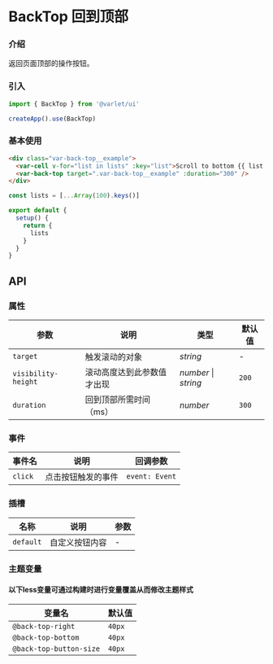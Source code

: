 # BackTop 回到顶部

### 介绍

返回页面顶部的操作按钮。

### 引入

```js
import { BackTop } from '@varlet/ui'

createApp().use(BackTop)
```

### 基本使用

```html
<div class="var-back-top__example">
  <var-cell v-for="list in lists" :key="list">Scroll to bottom {{ list }}</var-cell>
  <var-back-top target=".var-back-top__example" :duration="300" />
</div>
```
```javascript
const lists = [...Array(100).keys()]

export default {
  setup() {
    return {
      lists
    }
  }
}
```

## API

### 属性

| 参数 | 说明 | 类型 | 默认值 |
| ----- | -------------- | -------- | ---------- |
| `target` | 触发滚动的对象	| _string_ | - |
| `visibility-height` | 滚动高度达到此参数值才出现| _number_ \| _string_ | `200` |
| `duration` | 回到顶部所需时间（ms） | _number_ | `300` |

### 事件

| 事件名 | 说明 | 回调参数 |
| ----- | -------------- | -------- |
| `click` | 点击按钮触发的事件 | `event: Event` |

### 插槽

| 名称 | 说明 | 参数 |
| ----- | -------------- | -------- |
| `default` | 自定义按钮内容 | - |

### 主题变量
#### 以下less变量可通过构建时进行变量覆盖从而修改主题样式

| 变量名 | 默认值 |
| --- | --- |
| `@back-top-right` | `40px` |
| `@back-top-bottom` | `40px` |
| `@back-top-button-size` | `40px` |
